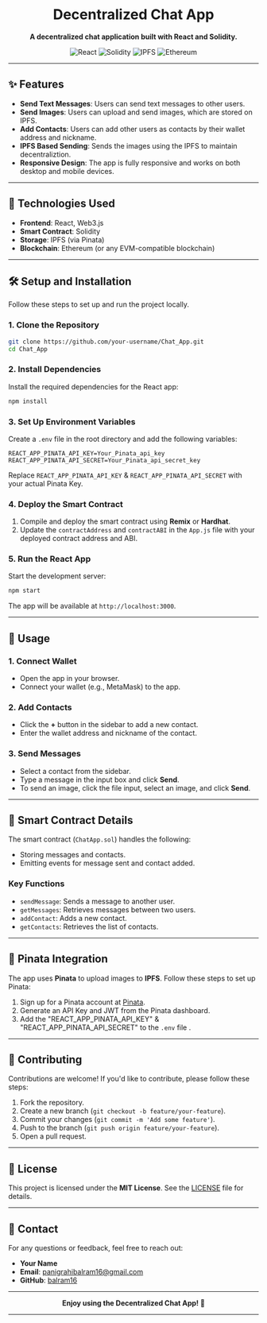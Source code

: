 
<h1 align="center">Decentralized Chat App</h1>

<p align="center">
  <strong>A decentralized chat application built with React and Solidity.</strong>
</p>

<p align="center">
  <img src="https://img.shields.io/badge/React-20232A?style=for-the-badge&logo=react&logoColor=61DAFB" alt="React">
  <img src="https://img.shields.io/badge/Solidity-363636?style=for-the-badge&logo=solidity&logoColor=white" alt="Solidity">
  <img src="https://img.shields.io/badge/IPFS-65C2CB?style=for-the-badge&logo=ipfs&logoColor=white" alt="IPFS">
  <img src="https://img.shields.io/badge/Ethereum-3C3C3D?style=for-the-badge&logo=ethereum&logoColor=white" alt="Ethereum">
</p>

---

## <h2>✨ Features</h2>

- **Send Text Messages**: Users can send text messages to other users.
- **Send Images**: Users can upload and send images, which are stored on IPFS.
- **Add Contacts**: Users can add other users as contacts by their wallet address and nickname.
- **IPFS Based Sending**: Sends the images using the IPFS to maintain decentraliztion.
- **Responsive Design**: The app is fully responsive and works on both desktop and mobile devices.

---

## <h2>🚀 Technologies Used</h2>

- **Frontend**: React, Web3.js
- **Smart Contract**: Solidity
- **Storage**: IPFS (via Pinata)
- **Blockchain**: Ethereum (or any EVM-compatible blockchain)

---

## <h2>🛠️ Setup and Installation</h2>

Follow these steps to set up and run the project locally.

### <h3>1. Clone the Repository</h3>

```bash
git clone https://github.com/your-username/Chat_App.git
cd Chat_App
```

### <h3>2. Install Dependencies</h3>

Install the required dependencies for the React app:

```bash
npm install
```

### <h3>3. Set Up Environment Variables</h3>

Create a `.env` file in the root directory and add the following variables:

```plaintext
REACT_APP_PINATA_API_KEY=Your_Pinata_api_key
REACT_APP_PINATA_API_SECRET=Your_Pinata_api_secret_key

```

Replace `REACT_APP_PINATA_API_KEY` & `REACT_APP_PINATA_API_SECRET` with your actual Pinata Key.

### <h3>4. Deploy the Smart Contract</h3>

1. Compile and deploy the smart contract using **Remix** or **Hardhat**.
2. Update the `contractAddress` and `contractABI` in the `App.js` file with your deployed contract address and ABI.

### <h3>5. Run the React App</h3>

Start the development server:

```bash
npm start
```

The app will be available at `http://localhost:3000`.

---

## <h2>📱 Usage</h2>

### <h3>1. Connect Wallet</h3>

- Open the app in your browser.
- Connect your wallet (e.g., MetaMask) to the app.

### <h3>2. Add Contacts</h3>

- Click the **+** button in the sidebar to add a new contact.
- Enter the wallet address and nickname of the contact.

### <h3>3. Send Messages</h3>

- Select a contact from the sidebar.
- Type a message in the input box and click **Send**.
- To send an image, click the file input, select an image, and click **Send**.


---

## <h2>📜 Smart Contract Details</h2>

The smart contract (`ChatApp.sol`) handles the following:
- Storing messages and contacts.
- Emitting events for message sent and contact added.

### <h3>Key Functions</h3>

- `sendMessage`: Sends a message to another user.
- `getMessages`: Retrieves messages between two users.
- `addContact`: Adds a new contact.
- `getContacts`: Retrieves the list of contacts.

---

## <h2>🔗 Pinata Integration</h2>

The app uses **Pinata** to upload images to **IPFS**. Follow these steps to set up Pinata:

1. Sign up for a Pinata account at <a href="https://pinata.cloud" target="_blank">Pinata</a>.
2. Generate an API Key and JWT from the Pinata dashboard.
3. Add the "REACT_APP_PINATA_API_KEY"  & "REACT_APP_PINATA_API_SECRET"  to the `.env` file .

---

## <h2>🤝 Contributing</h2>

Contributions are welcome! If you'd like to contribute, please follow these steps:

1. Fork the repository.
2. Create a new branch (`git checkout -b feature/your-feature`).
3. Commit your changes (`git commit -m 'Add some feature'`).
4. Push to the branch (`git push origin feature/your-feature`).
5. Open a pull request.

---

## <h2>📄 License</h2>

This project is licensed under the **MIT License**. See the <a href="LICENSE">LICENSE</a> file for details.

---

## <h2>📧 Contact</h2>

For any questions or feedback, feel free to reach out:

- **Your Name**
- **Email**: <a href="mailto:your-email@example.com">panigrahibalram16@gmail.com</a>
- **GitHub**: <a href="https://github.com/your-username" target="_blank">balram16</a>

---

<p align="center">
  <strong>Enjoy using the Decentralized Chat App! 🚀</strong>
</p>

---
